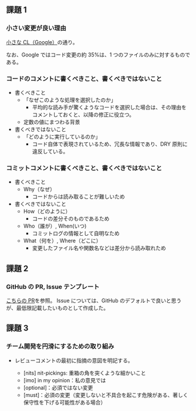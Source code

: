 ## 課題 1

### 小さい変更が良い理由

[小さな CL（Google）](https://shuuji3.xyz/eng-practices/review/developer/small-cls.html)の通り。

なお、Google ではコード変更の約 35%は、1 つのファイルのみに対するものである。

### コードのコメントに書くべきこと、書くべきではないこと

- 書くべきこと
  - 「なぜこのような処理を選択したのか」
    - 平均的な読み手が驚くようなコードを選択した場合は、その理由をコメントしておくと、以降の修正に役立つ。
  - 定数の値にまつわる背景
- 書くべきではないこと
  - 「どのように実行しているのか」
    - コード自体で表現されているため、冗長な情報であり、DRY 原則に違反している。

### コミットコメントに書くべきこと、書くべきではないこと

- 書くべきこと
  - Why（なぜ）
    - コードからは読み取ることが難しいため
- 書くべきではないこと
  - How（どのように）
    - コードの差分そのものであるため
  - Who（誰が）, When(いつ)
    - コミットログの情報として自明なため
  - What（何を）, Where（どこに）
    - 変更したファイル名や関数名などは差分から読み取れため

## 課題 2

### GitHub の PR, Issue テンプレート

[こちらの PR](https://github.com/k-kbot/challenge/pull/41)を参照。
Issue については、GitHub のデフォルトで良いと思うが、最低限記載したいものとして作成した。

## 課題 3

### チーム開発を円滑にするための取り組み

- レビューコメントの最初に指摘の意図を明記する。

  - [nits] nit-pickings: 重箱の角を突くような細かいこと
  - [imo] in my opinion：私の意見では
  - [optional]：必須ではない変更
  - [must]：必須の変更（変更しないと不具合を起こす危険がある、著しく保守性を下げる可能性がある場合）

